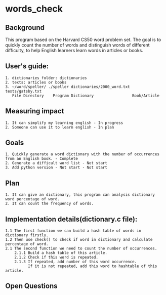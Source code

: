 # words_check
## Background
This program based on the Harvard CS50 word problem set. The goal is to quickly count the number of words and 
distinguish words of different difficulty, to help English learners learn words in articles or books.

## User's guide:
    1. dictionaries folder: dictionaries
    2. texts: articles or books
    3. ~/word/speller/ ./speller dictionaries/2000_word.txt texts/gatsby.txt 
       File Directory    Program Dictionary                 Book/Article

## Measuring impact
    1. It can simplify my learning english - In progress
    2. Someone can use it to learn english - In plan

## Goals
    1. Quickly generate a word dictionary with the number of occurrences from an English book. - Complete
    2. Generate a difficult word list - Not start
    3. Add python version - Not start - Not start

## Plan
    1. It can give an dictionary, this program can analysis dictionary word percentage of word.
    2. It can count the frequency of words.

## Implementation details(dictionary.c file):
    1.1 The first function we can build a hash table of words in dictionary firstly.
    1.2 Then use check() to check if word in dictionary and calculate percentage of word.
    2.1 The second function we need to count the number of occurrences.
        2.1.1 Build a hash table of this article.
        2.1.2 Check if this word is repeated.
        2.1.3 If repeated, add number of this word occurrence.
              If it is not repeated, add this word to hashtable of this article.

## Open Questions
